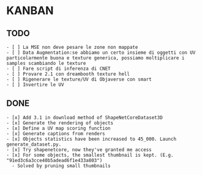 # KANBAN

## TODO

    - [ ] La MSE non deve pesare le zone non mappate
    - [ ] Data Augmentation:se abbiamo un certo insieme di oggetti con UV particolarmente buona e texture generica, possiamo moltiplicare i samples scambiando le texture
    - [ ] Fare script di inferenza di CNET
    - [ ] Provare 2.1 con dreambooth texture hell
    - [ ] Rigenerare le texture/UV di Objaverse con smart
    - [ ] Invertire le UV

## DONE

    - [x] Add 3.1 in download method of ShapeNetCoreDataset3D
    - [x] Generate the rendering of objects
    - [x] Define a UV map scoring function
    - [x] Generate captions from renders
    - [x] Objects statistics have been increased to 45_000. Launch generate_dataset.py.
    - [x] Try shapenetcore, now they've granted me access
    - [x] For some objects, the smallest thumbnail is kept. (E.g. "91ed3c6a3cce40b5adead6f1e433a803")
      - Solved by pruning small thumbnails
